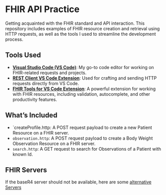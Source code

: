 # FHIR API Practice

Getting acquainted with the FHIR standard and API interaction. This repository includes examples of FHIR resource creation and retrieval using HTTP requests, as well as the tools I used to streamline the development process.

## Tools Used

- **[Visual Studio Code (VS Code)](https://code.visualstudio.com/)**: My go-to code editor for working on FHIR-related requests and projects.
- **[REST Client VS Code Extension](https://marketplace.visualstudio.com/items?itemName=humao.rest-client)**: Used for crafting and sending HTTP requests directly from VS Code.
- **[FHIR Tools for VS Code Extension](https://marketplace.visualstudio.com/items?itemName=cqframework.fhir-json)**: A powerful extension for working with FHIR resources, including validation, autocomplete, and other productivity features.

## What’s Included

- `createProfile.http: A POST request payload to create a new Patient Resource on a FHIR server.
- `observation.http`: A POST request payload to create a Body Weight Observation Resource on a FHIR server.
- `search.http`: A GET request to search for Observations of a Patient with known Id.

## FHIR Servers

If the baseR4 server should not be available, here are some [alternative Servers](https://confluence.hl7.org/display/FHIR/Public+Test+Servers#PublicTestServers-Servers)
